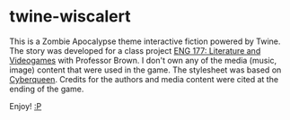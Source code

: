 # twine-wiscalert
This is a Zombie Apocalypse theme interactive fiction powered by Twine. The story was developed for a class project <a href="http://courses.jamesjbrownjr.net/177_spring2014">ENG 177: Literature and Videogames</a> with Professor Brown. I don't own any of the media (music, image) content that were used in the game. The stylesheet was based on <a href="http://aliendovecote.com/uploads/twine/LD25/CYBERQUEEN.html">Cyberqueen</a>. Credits for the authors and media content were cited at the ending of the game.

Enjoy! <a href="https://github.com/rickixie/twine-wiscalert">:P</a>
